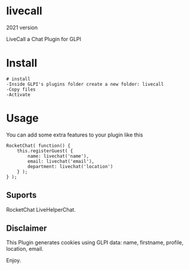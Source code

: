 # livecall
2021 version

LiveCall a Chat Plugin for GLPI

# Install

```
# install
-Inside GLPI's plugins folder create a new folder: livecall
-Copy files
-Activate
```
# Usage
You can add some extra features to your plugin like this
```
RocketChat( function() {
    this.registerGuest( {
        name: livechat('name'),
        email: livechat('email'),
        department: livechat('location')
    } );
} );
```

## Suports

RocketChat LiveHelperChat.

## Disclaimer

This Plugin generates cookies using GLPI data: name, firstname, profile, location, email.

Enjoy.
